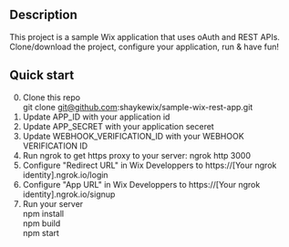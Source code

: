 ## Description

This project is a sample Wix application that uses oAuth and REST APIs.
Clone/download the project, configure your application, run & have fun!

## Quick start
0. Clone this repo<br/>
    git clone git@github.com:shaykewix/sample-wix-rest-app.git
1. Update APP_ID with your application id
2. Update APP_SECRET with your application seceret
3. Update WEBHOOK_VERIFICATION_ID with your WEBHOOK VERIFICATION ID
4. Run ngrok to get https proxy to your server:
    ngrok http 3000
5. Configure "Redirect URL" in Wix Developpers to https://[Your ngrok identity].ngrok.io/login
6. Configure "App URL" in Wix Developpers to https://[Your ngrok identity].ngrok.io/signup
7. Run your server<br/>
    npm install<br/>
    npm build<br/>
    npm start<br/>

